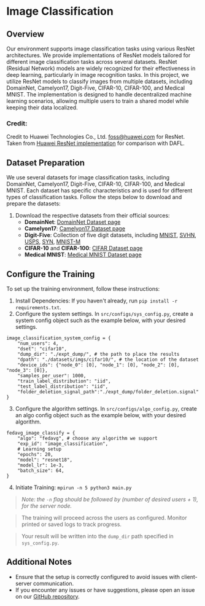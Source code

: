 # Image Classification

## Overview
Our environment supports image classification tasks using various ResNet architectures. We provide implementations of ResNet models tailored for different image classification tasks across several datasets. ResNet (Residual Network) models are widely recognized for their effectiveness in deep learning, particularly in image recognition tasks. In this project, we utilize ResNet models to classify images from multiple datasets, including DomainNet, Camelyon17, Digit-Five, CIFAR-10, CIFAR-100, and Medical MNIST. The implementation is designed to handle decentralized machine learning scenarios, allowing multiple users to train a shared model while keeping their data localized.

### Credit:
Credit to Huawei Technologies Co., Ltd. <foss@huawei.com> for ResNet. Taken from [Huawei ResNet implementation](https://github.com/huawei-noah/Data-Efficient-Model-Compression/blob/master/DAFL/resnet.py) for comparison with DAFL.

## Dataset Preparation
We use several datasets for image classification tasks, including DomainNet, Camelyon17, Digit-Five, CIFAR-10, CIFAR-100, and Medical MNIST. Each dataset has specific characteristics and is used for different types of classification tasks. Follow the steps below to download and prepare the datasets:
1) Download the respective datasets from their official sources:
   - **DomainNet**: [DomainNet Dataset page](http://ai.bu.edu/M3SDA/)
   - **Camelyon17**: [Camelyon17 Dataset page](https://camelyon17.grand-challenge.org/)
   - **Digit-Five**: Collection of five digit datasets, including [MNIST](http://yann.lecun.com/exdb/mnist/), [SVHN](http://ufldl.stanford.edu/housenumbers/), [USPS](https://github.com/keras-team/keras/blob/master/keras/datasets/usps.py), [SYN](https://github.com/gabrieleilertsen/unsupervised-mnist/tree/master/unsupervised_mnist/syn), [MNIST-M](https://github.com/NaJaeMin92/MNIST-M)
   - **CIFAR-10** and **CIFAR-100**: [CIFAR Dataset page](https://www.cs.toronto.edu/~kriz/cifar.html)
   - **Medical MNIST**: [Medical MNIST Dataset page](https://www.kaggle.com/andrewmvd/medical-mnist)

## Configure the Training
To set up the training environment, follow these instructions:
1) Install Dependencies: If you haven't already, run `pip install -r requirements.txt`.
2) Configure the system settings. In `src/configs/sys_config.py`, create a system config object such as the example below, with your desired settings.
```
image_classification_system_config = {
    "num_users": 4, 
    "dset": "cifar10",
    "dump_dir": "./expt_dump/", # the path to place the results
    "dpath": "./datasets/imgs/cifar10/", # the location of the dataset
    "device_ids": {"node_0": [0], "node_1": [0], "node_2": [0], "node_3": [0]},
    "samples_per_user": 1000, 
    "train_label_distribution": "iid",
    "test_label_distribution": "iid",
    "folder_deletion_signal_path":"./expt_dump/folder_deletion.signal"
}
```
3) Configure the algorithm settings. In `src/configs/algo_config.py`, create an algo config object such as the example below, with your desired algorithm.

```
fedavg_image_classify = {
    "algo": "fedavg", # choose any algorithm we support
    "exp_id": "image_classification",
    # Learning setup
    "epochs": 20,
    "model": "resnet18",
    "model_lr": 1e-3,
    "batch_size": 64,
}
```

4) Initiate Training: `mpirun -n 5 python3 main.py`

> *Note: the `-n` flag should be followed by (number of desired users + 1), for the server node.*

> The training will proceed across the users as configured. Monitor printed or saved logs to track progress.

> Your result will be written into the `dump_dir` path specified in `sys_config.py`.

## Additional Notes

* Ensure that the setup is correctly configured to avoid issues with client-server communication.
* If you encounter any issues or have suggestions, please open an issue on our [GitHub repository](https://github.com/aidecentralized/sonar).